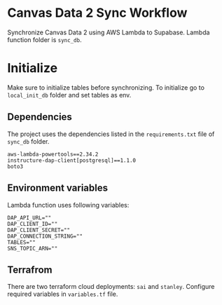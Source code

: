 # Canvas Data 2 Sync Workflow

Synchronize Canvas Data 2 using AWS Lambda to Supabase. Lambda function folder is `sync_db`.

# Initialize

Make sure to initialize tables before synchronizing. To initialize go to `local_init_db` folder and set tables as env.

## Dependencies

The project uses the dependencies listed in the `requirements.txt` file of `sync_db` folder.

```
aws-lambda-powertools==2.34.2
instructure-dap-client[postgresql]==1.1.0
boto3
```

## Environment variables

Lambda function uses following variables:

```
DAP_API_URL=""
DAP_CLIENT_ID=""
DAP_CLIENT_SECRET=""
DAP_CONNECTION_STRING=""
TABLES=""
SNS_TOPIC_ARN=""
```

## Terrafrom

There are two terraform cloud deployments: `sai` and `stanley`. Configure required variables in `variables.tf` file.
